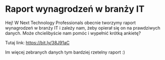 # Raport wynagrodzeń w branży IT

Hej! W Next Technology Professionals obecnie tworzymy raport wynagrodzeń w branży IT i zależy nam, żeby opierał się on na prawdziwych danych. Może chcielibyście nam pomóc i wypełnić krótką ankietę?

Tutaj link:
https://bit.ly/38J91aC

Im więcej zebranych danych tym bardziej rzetelny raport :)
